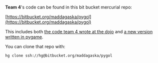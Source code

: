 **Team 4**'s code can be found in this bit bucket mercurial repo:

[https://bitbucket.org/maddagaska/pygol](https://bitbucket.org/maddagaska/pygol)

This includes both [the code team 4 wrote at the dojo](https://bitbucket.org/maddagaska/pygol/src/tip/dojo) and [a new version written in pygame](https://bitbucket.org/maddagaska/pygol/src/tip/new).

You can clone that repo with:

    hg clone ssh://hg@bitbucket.org/maddagaska/pygol



